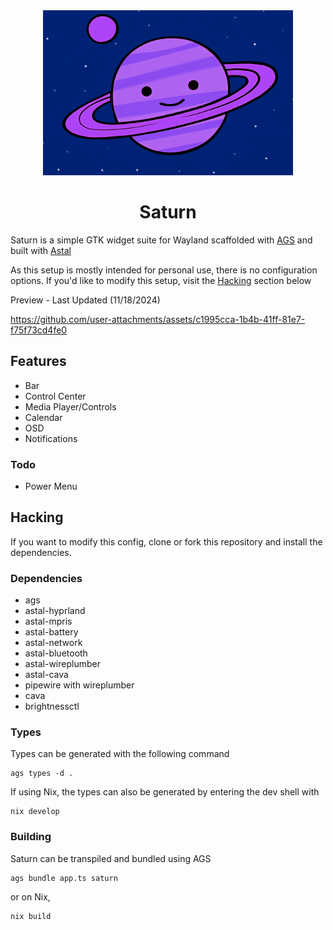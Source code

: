 <div align="center">
    <img src="./assets/icon.png" alt="Saturn Icon" width="400" height="264"/>
    <h1>Saturn</h1>
</div>


Saturn is a simple GTK widget suite for Wayland scaffolded with [AGS](https://github.com/aylur/ags) and built with [Astal](https://github.com/aylur/astal)

As this setup is mostly intended for personal use, there is no configuration options. If you'd like to modify this setup, visit the [Hacking](#hacking) section below


Preview - Last Updated (11/18/2024)

https://github.com/user-attachments/assets/c1995cca-1b4b-41ff-81e7-f75f73cd4fe0



## Features
* Bar
* Control Center
* Media Player/Controls
* Calendar
* OSD
* Notifications

### Todo
* Power Menu

## Hacking

If you want to modify this config, clone or fork this repository and install the dependencies.

### Dependencies
* ags
* astal-hyprland
* astal-mpris
* astal-battery
* astal-network
* astal-bluetooth
* astal-wireplumber
* astal-cava
* pipewire with wireplumber
* cava
* brightnessctl

### Types
Types can be generated with the following command
```
ags types -d .
```

If using Nix, the types can also be generated by entering the dev shell with
```
nix develop
```

### Building
 Saturn can be transpiled and bundled using AGS
 ```
 ags bundle app.ts saturn
 ```
 or on Nix,
 ```
nix build
 ```
